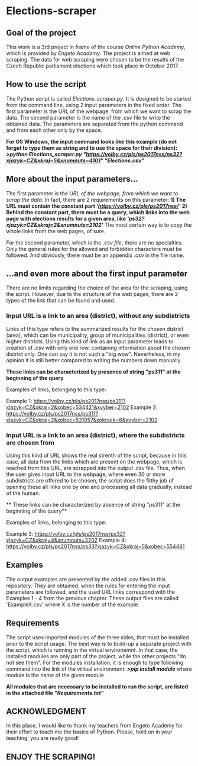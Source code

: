 # Elections-scraper

## Goal of the project
This work is a 3rd project in frame of the course _Online Python Academy_, which is provided by _Engeto Academy_. The project is aimed at web scraping. The data for web scraping were chosen to be the results of the Czech Republic parliament elections which took place in October 2017. 

## How to use the script
The Python script is called _Elections_scraper.py_. It is designed to be started from the command line, using 2 input parameters in the fixed order. The first parameter is the URL of the webpage, from which we want to scrap the data. The second parameter is the name of the .csv file to write the obtained data. The parameters are separated from the python command and from each other only by the space. 

**For OS Windows, the input command looks like this example (do not forget to type them as string and to use the space for their division): _>python Elections_scraper.py "https://volby.cz/pls/ps2017nss/ps32?xjazyk=CZ&xkraj=5&xnumnuts=4101" "Elections.csv"_**

## More about the input parameters...

The first parameter is the _URL of the webpage, from which we want to scrap the data_. In fact, there are 2 requirements on this parameter:
**1) The URL must contain the constant part _'https://volby.cz/pls/ps2017nss/'_**
**2) Behind the constant part, there must be a query, which links into the web page with elections results for a given area, like _'ps32?xjazyk=CZ&xkraj=2&xnumnuts=2102'_**
The most certain way is to copy the whole links from the web pages, of sure.

For the second parameter, which is the _.csv file_, there are no specialties. Only the general rules for the allowed and forbidden characters must be followed. And obviously, there must be an appendix .csv in the file name. 

## ...and even more about the first input parameter

There are no limits regarding the choice of the area for the scraping, using the script. However, due to the structure of the web pages, there are 2 types of the link that can be found and used. 

### Input URL is a link to an area (district), without any subdistricts
Links of this type refers to the summarized results for the chosen district (area), which can be municipality, group of municipalities (district), or even higher districts. Using this kind of link as an input parameter leads to creation of .csv with only one row, containing information about the chosen district only. One can say it is not such a "big wow". Neverheless, in my opinion it is still better compared to writing the numbers down manually.

**These links can be characterized by presence of string "ps311" at the beginning of the query**

Examples of links, belonging to this type: 

Example 1: https://volby.cz/pls/ps2017nss/ps311?xjazyk=CZ&xkraj=2&xobec=534421&xvyber=2102
Example 2: https://volby.cz/pls/ps2017nss/ps311?xjazyk=CZ&xkraj=2&xobec=531057&xokrsek=6&xvyber=2102

### Input URL is a link to an area (district), where the subdistricts are chosen from
Using this kind of URL shows the real strenth of the script, because in this case, all data from the links which are present on the webpage, which is reached from this URL, are scrapped into the output .csv file. Thus, when the user gives input URL to the webpage, where even 30 or more subdistricts are offered to be chosen, the script does the filthy job of opening these all links one by one and processing all data gradually, instead of the human. 

** These links can be characterized by absence of string "ps311" at the beginning of the query**

Examples of links, belonging to this type: 

Example 3: https://volby.cz/pls/ps2017nss/ps32?xjazyk=CZ&xkraj=4&xnumnuts=3202
Example 4: https://volby.cz/pls/ps2017nss/ps33?xjazyk=CZ&xkraj=5&xobec=554481

## Examples
The output examples are presented by the added .csv files in this repository. They are obtained, when the rules for entering the input parameters are followed, and the used URL links correspond with the Examples 1 - 4 from the previous chapter. These output files are called 'ExampleX.csv' where X is the number of the example.

## Requirements
The script uses imported modules of the three sides, that must be installed prior to the script usage. The best way is to build-up a separate project with the script, which is running in the virtual environemnt. In that case, the installed modules are only part of the project, while the other projects "do not see them". 
For the modules installation, it is enough to type following command into the link of the virtual environment: **_>pip install module_** where module is the name of the given module. 

**All modules that are necessary to be installed to run the script, are listed in the attached file _"Requirements.txt"_**

## ACKNOWLEDGMENT
In this place, I would like to thank my teachers from Engeto Academy for their effort to teach me the basics of Python. Please, hold on in your teaching, you are really good!

## ENJOY THE SCRAPING!



